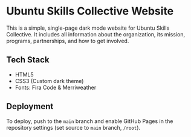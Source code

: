 # Ubuntu Skills Collective Website

This is a simple, single-page dark mode website for Ubuntu Skills Collective. It includes all information about the organization, its mission, programs, partnerships, and how to get involved.

## Tech Stack
- HTML5
- CSS3 (Custom dark theme)
- Fonts: Fira Code & Merriweather

## Deployment
To deploy, push to the `main` branch and enable GitHub Pages in the repository settings (set source to `main` branch, `/root`).
